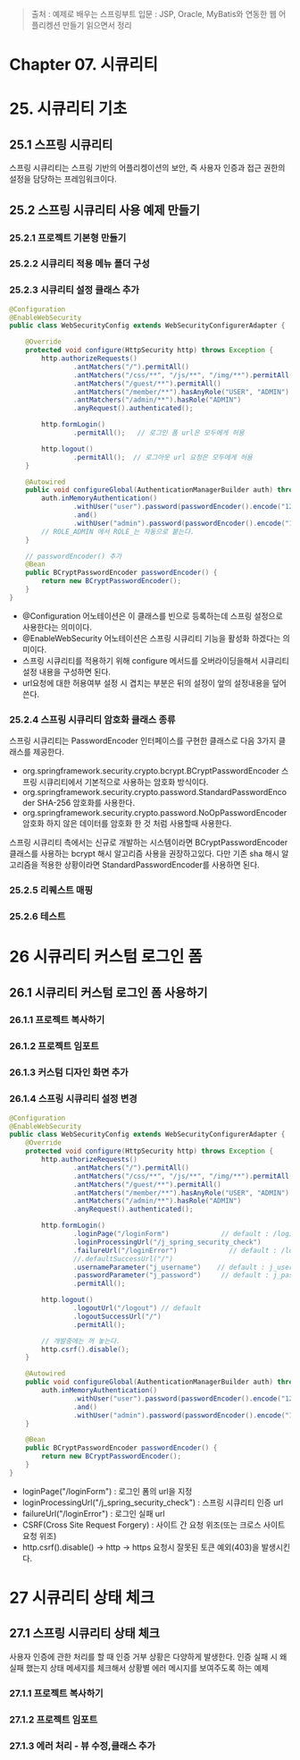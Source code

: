 > 출처 : 예제로 배우는 스프링부트 입문 : JSP, Oracle, MyBatis와 연동한 웹 어플리켕션 만들기 읽으면서 정리

# Chapter 07. 시큐리티
# 25. 시큐리티 기초
## 25.1 스프링 시큐리티
스프링 시큐리티는 스프링 기반의 어플리켕이션의 보안, 즉 사용자 인증과 접근 권한의 설정을 담당하는 프레임워크이다.

## 25.2 스프링 시큐리티 사용 예제 만들기
### 25.2.1 프로젝트 기본형 만들기
### 25.2.2 시큐리티 적용 메뉴 폴더 구성
### 25.2.3 시큐리티 설정 클래스 추가
```java
@Configuration
@EnableWebSecurity
public class WebSecurityConfig extends WebSecurityConfigurerAdapter {

    @Override
    protected void configure(HttpSecurity http) throws Exception {
        http.authorizeRequests()
                .antMatchers("/").permitAll()
                .antMatchers("/css/**", "/js/**", "/img/**").permitAll()
                .antMatchers("/guest/**").permitAll()
                .antMatchers("/member/**").hasAnyRole("USER", "ADMIN")
                .antMatchers("/admin/**").hasRole("ADMIN")
                .anyRequest().authenticated();

        http.formLogin()
                .permitAll();   // 로그인 폼 url은 모두에게 허용

        http.logout()
                .permitAll();  // 로그아웃 url 요청은 모두에게 허용
    }

    @Autowired
    public void configureGlobal(AuthenticationManagerBuilder auth) throws Exception {
        auth.inMemoryAuthentication()
                .withUser("user").password(passwordEncoder().encode("1234")).roles("USER")
                .and()
                .withUser("admin").password(passwordEncoder().encode("1234")).roles("ADMIN");
        // ROLE_ADMIN 에서 ROLE_는 자동으로 붙는다.
    }

    // passwordEncoder() 추가
    @Bean
    public BCryptPasswordEncoder passwordEncoder() {
        return new BCryptPasswordEncoder();
    }
}
```

- @Configuration 어노테이션은 이 클래스를 빈으로 등록하는데 스프링 설정으로 사용한다는 의미이다.
- @EnableWebSecurity 어노테이션은 스프링 시큐리티 기능을 활성화 하겠다는 의미이다.
- 스프링 시큐리티를 적용하기 위해 configure 메서드를 오버라이딩을해서 시큐리티 설정 내용을 구성하면 된다.
- url요청에 대한 허용여부 설정 시 겹치는 부분은 뒤의 설정이 앞의 설정내용을 덮어쓴다.

### 25.2.4 스프링 시큐리티 암호화 클래스 종류
스프링 시큐리티는 PasswordEncoder 인터페이스를 구현한 클래스로 다음 3가지 클래스를 제공한다.
- org.springframework.security.crypto.bcrypt.BCryptPasswordEncoder 
스프링 시큐리티에서 기본적으로 사용하는 암호화 방식이다.
- org.springframework.security.crypto.password.StandardPasswordEncoder 
SHA-256 암호화를 사용한다.
- org.springframework.security.crypto.password.NoOpPasswordEncoder 
암호화 하지 않은 데이터를 암호화 한 것 처럼 사용할때 사용한다.
  
스프링 시큐리티 측에서는 신규로 개발하는 시스템이라면 BCryptPasswordEncoder 클래스를 사용하는
bcrypt 해시 알고리즘 사용을 권장하고있다. 다만 기존 sha 해시 알고리즘을 적용한 상황이라면 StandardPasswordEncoder를 사용하면 된다.

### 25.2.5 리퀘스트 매핑
### 25.2.6 테스트

# 26 시큐리티 커스텀 로그인 폼
## 26.1 시큐리티 커스텀 로그인 폼 사용하기

### 26.1.1 프로젝트 복사하기
### 26.1.2 프로젝트 임포트
### 26.1.3 커스텀 디자인 화면 추가
### 26.1.4 스프링 시큐리티 설정 변경
```java
@Configuration
@EnableWebSecurity
public class WebSecurityConfig extends WebSecurityConfigurerAdapter {
    @Override
    protected void configure(HttpSecurity http) throws Exception {
        http.authorizeRequests()
                .antMatchers("/").permitAll()
                .antMatchers("/css/**", "/js/**", "/img/**").permitAll()
                .antMatchers("/guest/**").permitAll()
                .antMatchers("/member/**").hasAnyRole("USER", "ADMIN")
                .antMatchers("/admin/**").hasRole("ADMIN")
                .anyRequest().authenticated();

        http.formLogin()
                .loginPage("/loginForm")             // default : /login
                .loginProcessingUrl("/j_spring_security_check")
                .failureUrl("/loginError")             // default : /login?error
                //.defaultSuccessUrl("/")
                .usernameParameter("j_username")    // default : j_username
                .passwordParameter("j_password")     // default : j_password
                .permitAll();

        http.logout()
                .logoutUrl("/logout") // default
                .logoutSuccessUrl("/")
                .permitAll();

        // 개발중에는 꺼 놓는다.
        http.csrf().disable();
    }

    @Autowired
    public void configureGlobal(AuthenticationManagerBuilder auth) throws Exception {
        auth.inMemoryAuthentication()
                .withUser("user").password(passwordEncoder().encode("1234")).roles("USER")
                .and()
                .withUser("admin").password(passwordEncoder().encode("1234")).roles("ADMIN");
    }

    @Bean
    public BCryptPasswordEncoder passwordEncoder() {
        return new BCryptPasswordEncoder();
    }
}
```
- loginPage("/loginForm") : 로그인 폼의 url을 지정
- loginProcessingUrl("/j_spring_security_check") : 스프링 시큐리티 인증 url
- failureUrl("/loginError") : 로그인 실패 url
- CSRF(Cross Site Request Forgery) : 사이트 간 요청 위조(또는 크로스 사이트 요청 위조)
- http.csrf().disable() -> http -> https 요청시 잘못된 토큰 예외(403)을 발생시킨다.

# 27 시큐리티 상태 체크
## 27.1 스프링 시큐리티 상태 체크
사용자 인증에 관한 처리를 할 때 인증 거부 상황은 다양하게 발생한다. 인증 실패 시 왜 실패 했는지 상태 메세지를 체크해서
상황별 에러 메시지를 보여주도록 하는 예제

### 27.1.1 프로젝트 복사하기
### 27.1.2 프로젝트 임포트
### 27.1.3 에러 처리 - 뷰 수정,클래스 추가




